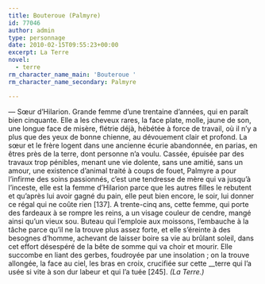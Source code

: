 ```yaml
---
title: Bouteroue (Palmyre)
id: 77046
author: admin
type: personnage
date: 2010-02-15T09:55:23+00:00
excerpt: La Terre
novel:
  - terre
rm_character_name_main: 'Bouteroue '
rm_character_name_secondary: Palmyre

---
```

— Sœur d&rsquo;Hilarion. Grande femme d&rsquo;une trentaine d&rsquo;années, qui en paraît bien cinquante. Elle a les cheveux rares, la face plate, molle, jaune de son, une longue face de misère, flétrie déjà, hébétée à force de travail, où il n&rsquo;y a plus que des yeux de bonne chienne, au dévouement clair et profond. La sœur et le frère logent dans une ancienne écurie abandonnée, en parias, en êtres près de la terre, dont personne n&rsquo;a voulu. Cassée, épuisée par des travaux trop pénibles, menant une vie dolente, sans une amitié, sans un amour, une existence d&rsquo;animal traité à coups de fouet, Palmyre a pour l&rsquo;infirme des soins passionnés, c&rsquo;est une tendresse de mère qui va jusqu&rsquo;à l&rsquo;inceste, elle est la femme d&rsquo;Hilarion parce que les autres filles le rebutent et qu&rsquo;après lui avoir gagné du pain, elle peut bien encore, le soir, lui donner ce régal qui ne coûte rien [137]. A trente-cinq ans, cette femme, qui porte des fardeaux à se rompre les reins, a un visage couleur de cendre, mangé ainsi qu&rsquo;un vieux sou. Buteau qui l&rsquo;emploie aux moissons, l&rsquo;embauche à la tâche parce qu&rsquo;il ne la trouve plus assez forte, et elle s&rsquo;éreinte à des besognes d&rsquo;homme, achevant de laisser boire sa vie au brûlant soleil, dans cet effort désespéré de la bête de somme qui va choir et mourir. Elle succombe en liant des gerbes, foudroyée par une insolation ; on la trouve allongée, la face au ciel, les bras en croix, crucifiée sur cette __terre qui l&rsquo;a usée si vite à son dur labeur et qui l&rsquo;a tuée [245]. _(La Terre.)_